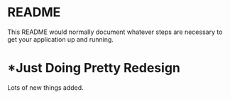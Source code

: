 # README #

This README would normally document whatever steps are necessary to get your application up and running.

# *Just Doing Pretty Redesign #

Lots of new things added.